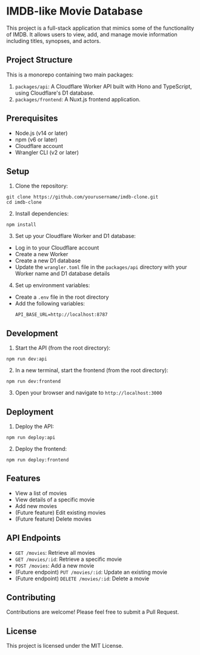 # IMDB-like Movie Database

This project is a full-stack application that mimics some of the functionality of IMDB. It allows users to view, add, and manage movie information including titles, synopses, and actors.

## Project Structure

This is a monorepo containing two main packages:

1. `packages/api`: A Cloudflare Worker API built with Hono and TypeScript, using Cloudflare's D1 database.
2. `packages/frontend`: A Nuxt.js frontend application.

## Prerequisites

- Node.js (v14 or later)
- npm (v6 or later)
- Cloudflare account
- Wrangler CLI (v2 or later)

## Setup

1. Clone the repository:

```
git clone https://github.com/yourusername/imdb-clone.git
cd imdb-clone
```

2. Install dependencies:
```
npm install
```

3. Set up your Cloudflare Worker and D1 database:
- Log in to your Cloudflare account
- Create a new Worker
- Create a new D1 database
- Update the `wrangler.toml` file in the `packages/api` directory with your Worker name and D1 database details

4. Set up environment variables:
- Create a `.env` file in the root directory
- Add the following variables:
  ```
  API_BASE_URL=http://localhost:8787
  ```

## Development

1. Start the API (from the root directory):
```
npm run dev:api
```
2. In a new terminal, start the frontend (from the root directory):
```
npm run dev:frontend
```

3. Open your browser and navigate to `http://localhost:3000`

## Deployment

1. Deploy the API:
```
npm run deploy:api
```
2. Deploy the frontend:
```
npm run deploy:frontend
```

## Features

- View a list of movies
- View details of a specific movie
- Add new movies
- (Future feature) Edit existing movies
- (Future feature) Delete movies

## API Endpoints

- `GET /movies`: Retrieve all movies
- `GET /movies/:id`: Retrieve a specific movie
- `POST /movies`: Add a new movie
- (Future endpoint) `PUT /movies/:id`: Update an existing movie
- (Future endpoint) `DELETE /movies/:id`: Delete a movie

## Contributing

Contributions are welcome! Please feel free to submit a Pull Request.

## License

This project is licensed under the MIT License.